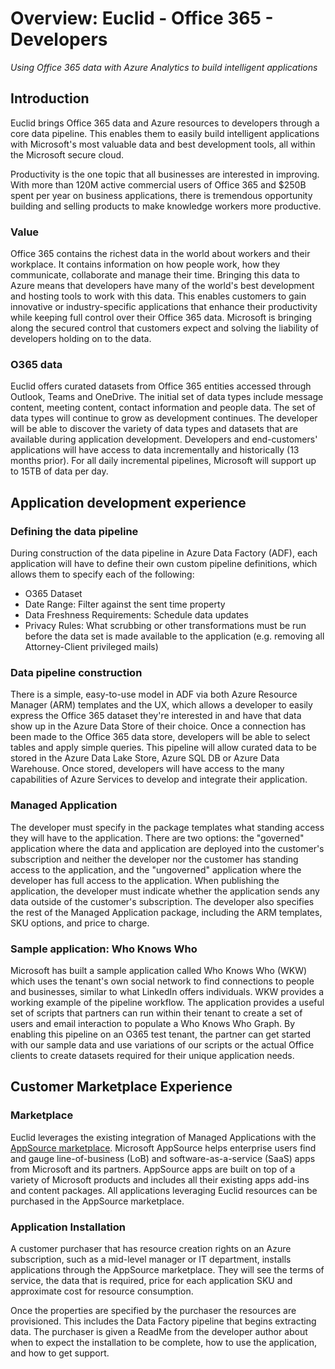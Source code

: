 # Overview: Euclid - Office 365 - Developers

*Using Office 365 data with Azure Analytics to build intelligent applications*

## Introduction

Euclid brings Office 365 data and Azure resources to developers through a core data pipeline. This enables them to easily build intelligent applications with Microsoft's most valuable data and best development tools, all within the Microsoft secure cloud. 

Productivity is the one topic that all businesses are interested in improving. With more than 120M active commercial users of Office 365 and $250B spent per year on business applications, there is tremendous opportunity building and selling products to make knowledge workers more productive.

### Value

Office 365 contains the richest data in the world about workers and their workplace. It contains information on how people work, how they communicate, collaborate and manage their time. Bringing this data to Azure means that developers have many of the world's best development and hosting tools to work with this data. This enables customers to gain innovative or industry-specific applications that enhance their productivity while keeping full control over their Office 365 data. Microsoft is bringing along the secured control that customers expect and solving the liability of developers holding on to the data.

### O365 data

Euclid offers curated datasets from Office 365 entities accessed through Outlook, Teams and OneDrive. The initial set of data types include message content, meeting content, contact information and people data. The set of data types will continue to grow as development continues. The developer will be able to discover the variety of data types and datasets that are available during application development. Developers and end-customers' applications will have access to data incrementally and historically (13 months prior). For all daily incremental pipelines, Microsoft will support up to 15TB of data per day.

## Application development experience

### Defining the data pipeline

During construction of the data pipeline in Azure Data Factory (ADF), each application will have to define their own custom pipeline definitions, which allows them to specify each of the following:

- O365 Dataset
- Date Range: Filter against the sent time property
- Data Freshness Requirements: Schedule data updates
- Privacy Rules: What scrubbing or other transformations must be run before the data set is made available to the application (e.g. removing all Attorney-Client privileged mails)

### Data pipeline construction

There is a simple, easy-to-use model in ADF via both Azure Resource Manager (ARM) templates and the UX, which allows a developer to easily express the Office 365 dataset they're interested in and have that data show up in the Azure Data Store of their choice. Once a connection has been made to the Office 365 data store, developers will be able to select tables and apply simple queries. This pipeline will allow curated data to be stored in the Azure Data Lake Store, Azure SQL DB or Azure Data Warehouse. Once stored, developers will have access to the many capabilities of Azure Services to develop and integrate their application.

### Managed Application

The developer must specify in the package templates what standing access they will have to the application. There are two options: the "governed" application where the data and application are deployed into the customer's subscription and neither the developer nor the customer has standing access to the application, and the "ungoverned" application where the developer has full access to the application. When publishing the application, the developer must indicate whether the application sends any data outside of the customer's subscription. The developer also specifies the rest of the Managed Application package, including the ARM templates, SKU options, and price to charge.

### Sample application: Who Knows Who

Microsoft has built a sample application called Who Knows Who (WKW) which uses the tenant's own social network to find connections to people and businesses, similar to what LinkedIn offers individuals. WKW provides a working example of the pipeline workflow. The application provides a useful set of scripts that partners can run within their tenant to create a set of users and email interaction to populate a Who Knows Who Graph. By enabling this pipeline on an O365 test tenant, the partner can get started with our sample data and use variations of our scripts or the actual Office clients to create datasets required for their unique application needs.

## Customer Marketplace Experience

### Marketplace

Euclid leverages the existing integration of Managed Applications with the [AppSource marketplace](https://appsource.microsoft.com). Microsoft AppSource helps enterprise users find and gauge line-of-business (LoB) and software-as-a-service (SaaS) apps from Microsoft and its partners. AppSource apps are built on top of a variety of Microsoft products and includes all their existing apps add-ins and content packages. All applications leveraging Euclid resources can be purchased in the AppSource marketplace.

### Application Installation

A customer purchaser that has resource creation rights on an Azure subscription, such as a mid-level manager or IT department, installs applications through the AppSource marketplace. They will see the terms of service, the data that is required, price for each application SKU and approximate cost for resource consumption.

Once the properties are specified by the purchaser the resources are provisioned. This includes the Data Factory pipeline that begins extracting data. The purchaser is given a ReadMe from the developer author about when to expect the installation to be complete, how to use the application, and how to get support.
